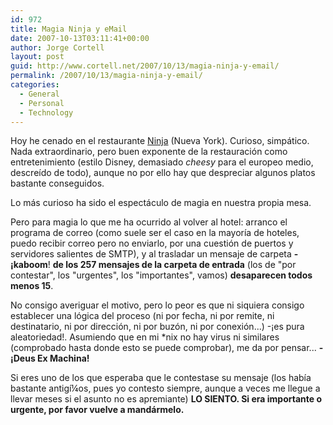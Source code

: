 ```yaml
---
id: 972
title: Magia Ninja y eMail
date: 2007-10-13T03:11:41+00:00
author: Jorge Cortell
layout: post
guid: http://www.cortell.net/2007/10/13/magia-ninja-y-email/
permalink: /2007/10/13/magia-ninja-y-email/
categories:
  - General
  - Personal
  - Technology
---
```

Hoy he cenado en el restaurante <a title="Ninja New York" target="_blank" href="http://www.ninjanewyork.com/">Ninja</a> (Nueva York). Curioso, simpático. Nada extraordinario, pero buen exponente de la restauración como entretenimiento (estilo Disney, demasiado _cheesy_ para el europeo medio, descreí­do de todo), aunque no por ello hay que despreciar algunos platos bastante conseguidos.

Lo más curioso ha sido el espectáculo de magia en nuestra propia mesa.

Pero para magia lo que me ha ocurrido al volver al hotel: arranco el programa de correo (como suele ser el caso en la mayorí­a de hoteles, puedo recibir correo pero no enviarlo, por una cuestión de puertos y servidores salientes de SMTP), y al trasladar un mensaje de carpeta **-¡kaboom**! **de los 257 mensajes de la carpeta de entrada** (los de "por contestar", los "urgentes", los "importantes", vamos) **desaparecen todos menos 15**.

No consigo averiguar el motivo, pero lo peor es que ni siquiera consigo establecer una lógica del proceso (ni por fecha, ni por remite, ni destinatario, ni por dirección, ni por buzón, ni por conexión...) -¡es pura aleatoriedad!. Asumiendo que en mi *nix no hay virus ni similares (comprobado hasta donde esto se puede comprobar), me da por pensar... **-¡Deus Ex Machina!**

Si eres uno de los que esperaba que le contestase su mensaje (los habí­a bastante antigí¼os, pues yo contesto siempre, aunque a veces me llegue a llevar meses si el asunto no es apremiante) **LO SIENTO. Si era importante o urgente, por favor vuelve a mandármelo.**